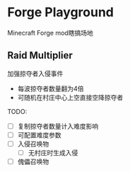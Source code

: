 # Forge Playground
Minecraft Forge mod瞎搞场地

## Raid Multiplier
加强掠夺者入侵事件
* 每波掠夺者数量翻为4倍
* 可随机在村庄中心上空直接空降掠夺者

TODO:
* [ ] 复制掠夺者数量计入难度影响
* [ ] 可配置难度参数
* [ ] 入侵召唤物
    * [ ] 无村庄时生成入侵
* [ ] 傀儡召唤物

